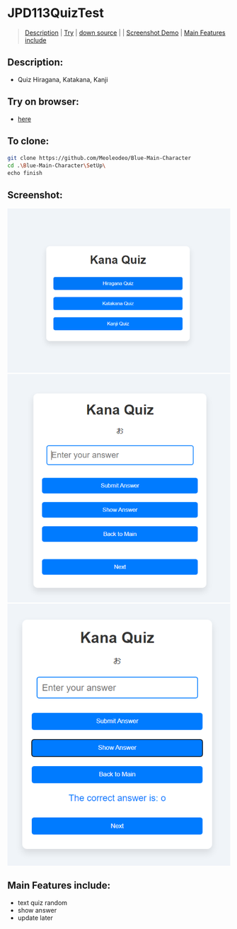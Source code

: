 # JPD113QuizTest
> [Description](#description) | [Try](#try-on-browser) | [down source](#to-clone) | | [Screenshot Demo](#screenshot) | [Main Features include](#main-features-include)
## Description:
- Quiz Hiragana, Katakana, Kanji
## Try on browser:
- [here](https://meoleodeo.github.io/JPD113QuizTest/)
## To clone:
```bash
git clone https://github.com/Meoleodeo/Blue-Main-Character
cd .\Blue-Main-Character\SetUp\
echo finish
```
## Screenshot:
![DEMO](./img/Demo1.png)
![DEMO](./img/Demo2.png)
![DEMO](./img/Demo3.png)

## Main Features include:
- text quiz random
- show answer
- update later
